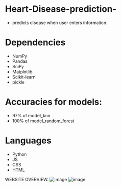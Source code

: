 # Heart-Disease-prediction-
- predicts disease when user enters information.

# Dependencies


- NumPy
- Pandas
- SciPy
- Matplotlib
- Scikit-learn
- pickle

# Accuracies for models:

- 97% of model_knn
- 100% of model_random_forest



# Languages 
- Python 
- JS
- CSS
- HTML








WEBSITE OVERVIEW:
![image](https://user-images.githubusercontent.com/80022378/220348999-f76163ee-4070-4990-ac64-fb3975394289.png)
![image](https://user-images.githubusercontent.com/80022378/220349157-d6fb35d4-08fa-4781-b931-36d4359d3d98.png)

